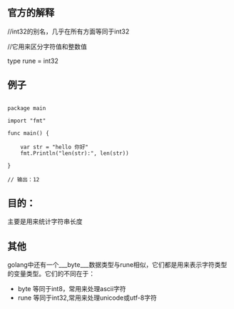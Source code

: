 ## 官方的解释

//int32的别名，几乎在所有方面等同于int32 

//它用来区分字符值和整数值

type rune = int32



## 例子

```

package main

import "fmt"

func main() {

	var str = "hello 你好"
	fmt.Println("len(str):", len(str))

}

// 输出：12
```



## 目的：

主要是用来统计字符串长度



## 其他

golang中还有一个___byte___数据类型与rune相似，它们都是用来表示字符类型的变量类型。它们的不同在于：

- byte 等同于int8，常用来处理ascii字符
- rune 等同于int32,常用来处理unicode或utf-8字符